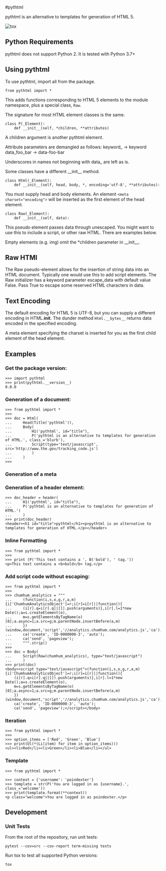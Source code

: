 #pythtml

pythtml is an alternative to templates for generation of HTML 5. 

![tox](https://github.com/ccwrangler/ccwrangler-api/actions/workflows/tox.yml/badge.svg)

## Python Requirements

pythtml does not support Python 2.  It is tested with Python 3.7+

## Using pythtml

To use pythtml, import all from the package.

    from pythtml import *

This adds functions corresponding to HTML 5 elements to the module namespace, plus a special class, 
`Raw`.

The signature for most HTML element classes is the same.

    class P(_Element):
        def __init__(self, *children, **attributes)
    
A children argument is another pythtml element. 

Attribute parameters are demangled as follows:
keyword_ -> keyword
data\_foo_bar -> data-foo-bar

Underscores in names not beginning with data_ are left as is.

Some classes have a different \_\_init__ method.

    class Html(_Element):
        def __init__(self, head, body, *, encoding='utf-8', **attributes):
        
You must supply head and body elements.  An element `<meta charset="encoding">` will be 
inserted as the first element of the head element.

    class Raw(_Element):
        def __init__(self, data):

This pseudo element passes data through unescaped.  You might
want to use this to include a script, or other raw HTML.  There are examples below.

Empty elements (e.g. img) omit the *children parameter in \_\_init__.

## Raw HTMl

The Raw pseudo-element allows for the insertion of string data into an HTML document.  Typically one would
use this to add script elements.  The Raw initializer has a keyword parameter escape_data with default value False.  Pass True
to escape some reserved HTML characters in data.

## Text Encoding

The default encoding for HTML 5 is UTF-8, but you can supply a different encoding in HTML.__init__. The dunder method `Html.__bytes__` returns data
encoded in the specified encoding.

A meta element specifying the charset is inserted for you as the first child element of
the head element.


## Examples

### Get the package version:

    >>> import pythtml
    >>> print(pythtml.__version__)
    0.0.0
    
### Generation of a document:

    >>> from pythtml import *
    >>> 
    >>> doc = Html(
    ...     Head(Title('pythtml')),
    ...     Body(
    ...         H1('pythtml', id="title"), 
    ...         P('pythtml is an alternative to templates for generation of HTML.', class_='blurb'), 
    ...         Script(type='text/javascript', src='http://www.the.gov/tracking_code.js')
    ...         )
    ...     )
    >>> 


### Generation of a meta
### Generation of a header element:

    >>> doc_header = header(
    ...     H1('pythtml', id="title"), 
    ...     P('pythtml is an alternative to templates for generation of HTML.')
    ...     )
    >>> print(doc_header)
    <header><h1 id="title">pythtml</h1><p>pythtml is an alternative to templates for generation of HTML.</p></header>
    
### Inline Formatting

    >>> from pythtml import *
    >>> 
    >>> print (P('This text contains a ', B('bold'), ' tag.'))
    <p>This text contains a <b>bold</b> tag.</p>
    
### Add script code without escaping:

    >>> from pythtml import *
    >>> 
    >>> chumhum_analytics = """
    ...     (function(i,s,o,g,r,a,m){i['ChumhumAnalyticsObject']=r;i[r]=i[r]||function(){
    ...     (i[r].q=i[r].q||[]).push(arguments)},i[r].l=1*new Date();a=s.createElement(o),
    ...     m=s.getElementsByTagName(o)[0];a.async=1;a.src=g;m.parentNode.insertBefore(a,m)
    ...     })(window,document,'script','//analytics.chumhum.com/analytics.js','ca');
    ...     ca('create', 'ID-0000000-3', 'auto');
    ...     ca('send', 'pageview');
    ...     """.strip()
    >>> 
    >>> doc = Body(
    ...     Script(Raw(chumhum_analytics), type="text/javascript")
    ...     )
    >>> print(doc)
    <body><script type="text/javascript">(function(i,s,o,g,r,a,m){i['ChumhumAnalyticsObject']=r;i[r]=i[r]||function(){
        (i[r].q=i[r].q||[]).push(arguments)},i[r].l=1*new Date();a=s.createElement(o),
        m=s.getElementsByTagName(o)[0];a.async=1;a.src=g;m.parentNode.insertBefore(a,m)
        })(window,document,'script','//analytics.chumhum.com/analytics.js','ca');
        ca('create', 'ID-0000000-3', 'auto');
        ca('send', 'pageview');</script></body>

### Iteration

    >>> from pythtml import *
    >>> 
    >>> option_items = ['Red', 'Green', 'Blue']
    >>> print(Ul(*(Li(item) for item in option_items)))
    <ul><li>Red</li><li>Green</li><li>Blue</li></ul>

### Template

    >>> from pythtml import *

    >>> context = {'username': 'poindexter'}
    >>> template = str(P('You are logged in as {username}.', class_='welcome'))
    >>> print(template.format(**context))
    <p class="welcome">You are logged in as poindexter.</p>


## Development

### Unit Tests

From the root of the repository, run unit tests:

    pytest --cov=src --cov-report term-missing tests

Run tox to test all supported Python versions:

    tox
